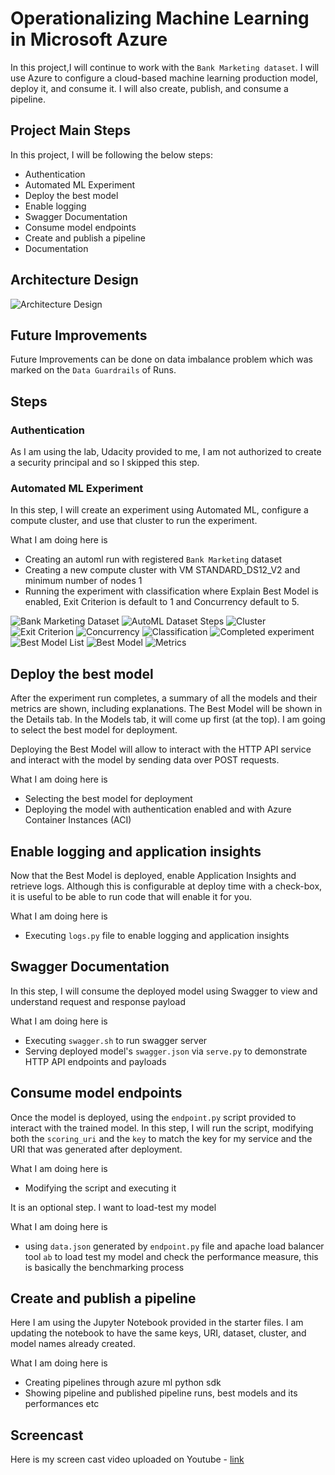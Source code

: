 
# Operationalizing Machine Learning in Microsoft Azure

In this project,I will continue to work with the `Bank Marketing dataset`. I will use Azure to configure a cloud-based machine learning production model, deploy it, and consume it. I will also create, publish, and consume a pipeline.

## Project Main Steps

In this project, I will be following the below steps:
- Authentication
- Automated ML Experiment
- Deploy the best model
- Enable logging
- Swagger Documentation
- Consume model endpoints
- Create and publish a pipeline
- Documentation

## Architecture Design 
![Architecture Design](images/architecture.png)

## Future Improvements

Future Improvements can be done on data imbalance problem which was marked on the `Data Guardrails` of Runs. 

## Steps

### Authentication

As I am using the lab, Udacity provided to me, I am not authorized to create a security principal and so I skipped this step.

### Automated ML Experiment

In this step, I will create an experiment using Automated ML, configure a compute cluster, and use that cluster to run the experiment. 

What I am doing here is

- Creating an automl run with registered `Bank Marketing` dataset
- Creating a new compute cluster with VM STANDARD_DS12_V2 and minimum number of nodes 1
- Running the experiment with classification where Explain Best Model is enabled, Exit Criterion is default to 1 and Concurrency default to 5.

![Bank Marketing Dataset](images/bank-marketing-dataset.PNG)
![AutoML Dataset Steps](images/automl-dataset-step.PNG)
![Cluster](images/cluster.PNG)
![Exit Criterion](images/exit-criterion.PNG)
![Concurrency](images/concurrency.PNG)
![Classification](images/classification.PNG)
![Completed experiment](images/experiment-completed.PNG)
![Best Model List](images/best-model-list.PNG)
![Best Model](images/best-model.PNG)
![Metrics](images/metrics.PNG)

## Deploy the best model

After the experiment run completes, a summary of all the models and their metrics are shown, including explanations. The Best Model will be shown in the Details tab. In the Models tab, it will come up first (at the top). I am going to select the best model for deployment.

Deploying the Best Model will allow to interact with the HTTP API service and interact with the model by sending data over POST requests.

What I am doing here is

- Selecting the best model for deployment
- Deploying the model with authentication enabled and with Azure Container Instances (ACI)

## Enable logging and application insights

Now that the Best Model is deployed, enable Application Insights and retrieve logs. Although this is configurable at deploy time with a check-box, it is useful to be able to run code that will enable it for you.

What I am doing here is

- Executing `logs.py` file to enable logging and application insights

## Swagger Documentation

In this step, I will consume the deployed model using Swagger to view and understand request and response payload

What I am doing here is

- Executing `swagger.sh` to run swagger server
- Serving deployed model's `swagger.json` via `serve.py` to demonstrate HTTP API endpoints and payloads


## Consume model endpoints

Once the model is deployed, using the `endpoint.py` script provided to interact with the trained model. In this step, I will run the script, modifying both the `scoring_uri` and the `key` to match the key for my service and the URI that was generated after deployment.

What I am doing here is

- Modifying the script and executing it

It is an optional step. I want to load-test my model

What I am doing here is

- using `data.json` generated by `endpoint.py` file and apache load balancer tool `ab` to load test my model and check the performance measure, this is basically the benchmarking process


## Create and publish a pipeline

Here I am  using the Jupyter Notebook provided in the starter files. I am updating the notebook to have the same keys, URI, dataset, cluster, and model names already created. 

What I am doing here is

- Creating pipelines through azure ml python sdk
- Showing pipeline and published pipeline runs, best models and its performances etc

## Screencast

Here is my screen cast video uploaded on Youtube - [link](https://youtu.be/385CrB2Di5Y)



